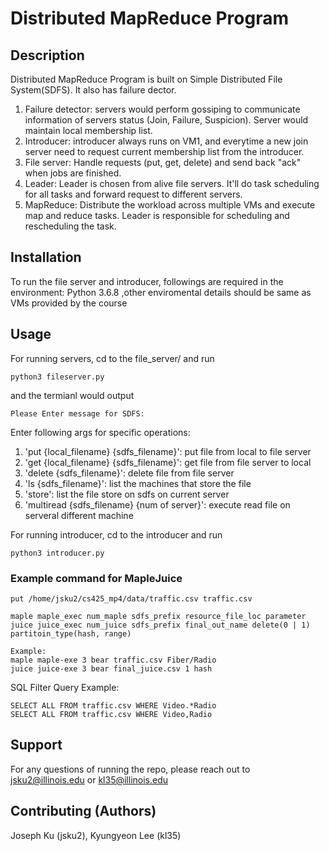 # Distributed MapReduce Program

## Description
Distributed MapReduce Program is built on Simple Distributed File System(SDFS). It also has failure dector. 
1. Failure detector: servers would perform gossiping to communicate information of servers status (Join, Failure, Suspicion). Server would maintain local membership list.
2. Introducer: introducer always runs on VM1, and everytime a new join server need to request current membership list from the introducer.
3. File server: Handle requests (put, get, delete) and send back "ack" when jobs are finished.
4. Leader: Leader is chosen from alive file servers. It'll do task scheduling for all tasks and forward request to different servers.
5. MapReduce: Distribute the workload across multiple VMs and execute map and reduce tasks. Leader is responsible for scheduling and rescheduling the task.

## Installation
To run the file server and introducer, followings are required in the environment:
Python 3.6.8 ,other enviromental details should be same as VMs provided by the course


## Usage
For running servers, cd to the file_server/ and run
```
python3 fileserver.py
```
and the termianl would output
```
Please Enter message for SDFS:
```
Enter following args for specific operations:
1. 'put {local_filename} {sdfs_filename}': put file from local to file server
2. 'get {local_filename} {sdfs_filename}': get file from file server to local
3. 'delete {sdfs_filename}': delete file from file server
4. 'ls {sdfs_filename}': list the machines that store the file
5. 'store': list the file store on sdfs on current server
6. 'multiread {sdfs_filename} {num of server}': execute read file on serveral different machine

For running introducer, cd to the introducer and run
```
python3 introducer.py

```

### Example command for MapleJuice
```
put /home/jsku2/cs425_mp4/data/traffic.csv traffic.csv
```
```
maple maple_exec num_maple sdfs_prefix resource_file_loc parameter
juice juice_exec num_juice sdfs_prefix final_out_name delete(0 | 1) partitoin_type(hash, range)

Example:
maple maple-exe 3 bear traffic.csv Fiber/Radio
juice juice-exe 3 bear final_juice.csv 1 hash
```

SQL Filter Query Example:
```
SELECT ALL FROM traffic.csv WHERE Video.*Radio
SELECT ALL FROM traffic.csv WHERE Video,Radio
```

## Support
For any questions of running the repo, please reach out to jsku2@illinois.edu or kl35@illinois.edu


## Contributing (Authors)
Joseph Ku (jsku2), Kyungyeon Lee (kl35)
